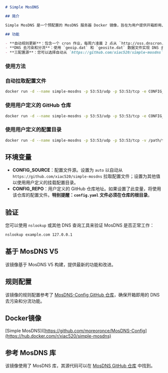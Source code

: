 
```markdown
# Simple MosDNS

## 简介

Simple MosDNS 是一个预配置的 MosDNS 服务器 Docker 镜像，旨在为用户提供开箱即用、无需配置的 MosDNS 解决方案。MosDNS 是一个用 Go 编写的轻量级 DNS 服务器，旨在提供快速高效的 DNS 解析。

## 功能

- **自动规则更新**：包含一个 cron 作业，每周六凌晨 2 点从 `http://oss.dnscron.com/mosdns` 获取最新的规则文件并重启 MosDNS。**仅在 `auto` 模式下生效**。
- **DNS 去污染和分流**：使用 `geoip.dat` 和 `geosite.dat` 数据文件实现 DNS 去污染和分流功能，确保国内网站使用国内 DNS 服务器，国外网站使用国外 DNS 服务器。**仅在 `auto` 模式下生效**。
- **三配置源**：您可以选择自动从 `https://github.com/xiac520/simple-mosdns` 拉取配置文件，或使用用户定义的 GitHub 仓库，或使用用户定义的挂载配置目录。

```
### 使用方法

### 自动拉取配置文件

```bash
docker run -d --name simple-mosdns -p 53:53/udp -p 53:53/tcp -e CONFIG_SOURCE=auto xiac520/simple-mosdns
```

### 使用用户定义的 GitHub 仓库

```bash
docker run -d --name simple-mosdns -p 53:53/udp -p 53:53/tcp -e CONFIG_REPO=https://github.com/yourusername/yourrepo xiac520/simple-mosdns
```

### 使用用户定义的配置目录

```bash
docker run -d --name simple-mosdns -p 53:53/udp -p 53:53/tcp -v /path/to/your/config:/etc/mosdns xiac520/simple-mosdns
```

## 环境变量

- **CONFIG_SOURCE**：配置文件源。设置为 `auto` 以自动从 `https://github.com/xiac520/simple-mosdns` 拉取配置文件；设置为其他值以使用用户定义的挂载配置目录。
- **CONFIG_REPO**：用户定义的 GitHub 仓库地址。如果设置了此变量，将使用该仓库的配置文件。**特别提醒：`config.yaml` 文件必须在仓库的根目录**。

## 验证

您可以使用 `nslookup` 或其他 DNS 查询工具来验证 MosDNS 是否正常工作：

```bash
nslookup example.com 127.0.0.1
```

## 基于 MosDNS V5

该镜像基于 MosDNS V5 构建，提供最新的功能和改进。

## 规则配置

该镜像的规则配置参考了 [MosDNS-Config GitHub 仓库](https://github.com/moreoronce/MosDNS-Config)，确保开箱即用的 DNS 去污染和分流功能。

## Docker镜像

[Simple MosDNS]([https://github.com/moreoronce/MosDNS-Config](https://hub.docker.com/r/xiac520/simple-mosdns)

## 参考 MosDNS 库

该镜像使用了 MosDNS 库，其源代码可以在 [MosDNS GitHub 仓库](https://github.com/IrineSistiana/mosdns) 中找到。
```
